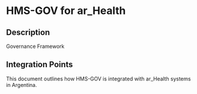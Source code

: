 # HMS-GOV for ar_Health

## Description

Governance Framework

## Integration Points

This document outlines how HMS-GOV is integrated with ar_Health systems in Argentina.

